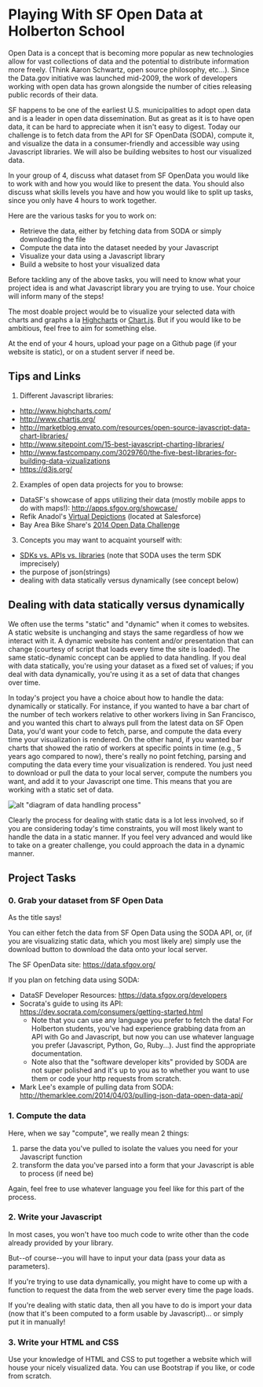# Playing With SF Open Data at Holberton School
Open Data is a concept that is becoming more popular as new technologies allow for vast collections of data and the potential to distribute information more freely. (Think Aaron Schwartz, open source philosophy, etc...). Since the Data.gov initiative was launched mid-2009, the work of developers working with open data has grown alongside the number of cities releasing public records of their data.

SF happens to be one of the earliest U.S. municipalities to adopt open data and is a leader in open data dissemination. But as great as it is to have open data, it can be hard to appreciate when it isn't easy to digest. Today our challenge is to fetch data from the API for SF OpenData (SODA), compute it, and visualize the data in a consumer-friendly and accessible way using Javascript libraries. We will also be building websites to host our visualized data.

In your group of 4, discuss what dataset from SF OpenData you would like to work with and how you would like to present the data. You should also discuss what skills levels you have and how you would like to split up tasks, since you only have 4 hours to work together.

Here are the various tasks for you to work on:

+ Retrieve the data, either by fetching data from SODA or simply downloading the file
+ Compute the data into the dataset needed by your Javascript
+ Visualize your data using a Javascript library
+ Build a website to host your visualized data

Before tackling any of the above tasks, you will need to know what your project idea is and what Javascript library you are trying to use. Your choice will inform many of the steps!

The most doable project would be to visualize your selected data with charts and graphs a la [Highcharts](http://www.highcharts.com/) or [Chart.js](http://www.chartjs.org/). But if you would like to be ambitious, feel free to aim for something else.

At the end of your 4 hours, upload your page on a Github page (if your website is static), or on a student server if need be.

## Tips and Links
1. Different Javascript libraries:
  * http://www.highcharts.com/
  * http://www.chartjs.org/
  * http://marketblog.envato.com/resources/open-source-javascript-data-chart-libraries/
  * http://www.sitepoint.com/15-best-javascript-charting-libraries/
  * http://www.fastcompany.com/3029760/the-five-best-libraries-for-building-data-vizualizations
  * https://d3js.org/

2. Examples of open data projects for you to browse:
  * DataSF's showcase of apps utilizing their data (mostly mobile apps to do with maps!): http://apps.sfgov.org/showcase/
  * Refik Anadol's [Virtual Depictions](http://thecreatorsproject.vice.com/blog/otherworldly-data-sculptures-appear-in-san-francisco) (located at Salesforce)
  * Bay Area Bike Share's [2014 Open Data Challenge](http://www.bayareabikeshare.com/datachallenge-2014)

3. Concepts you may want to acquaint yourself with:
  * [SDKs vs. APIs vs. libraries](https://www.reddit.com/r/explainlikeimfive/comments/1al2az/eli5_what_is_an_api_what_is_a_sdk_what_is_an_ide/) (note that SODA uses the term SDK imprecisely)
  * the purpose of json(strings)
  * dealing with data statically versus dynamically (see concept below)

## Dealing with data statically versus dynamically
We often use the terms "static" and "dynamic" when it comes to websites. A static website is unchanging and stays the same regardless of how we interact with it. A dynamic website has content and/or presentation that can change (courtesy of script that loads every time the site is loaded). The same static-dynamic concept can be applied to data handling. If you deal with data statically, you're using your dataset as a fixed set of values; if you deal with data dynamically, you're using it as a set of data that changes over time.

In today's project you have a choice about how to handle the data: dynamically or statically. For instance, if you wanted to have a bar chart of the number of tech workers relative to other workers living in San Francisco, and you wanted this chart to always pull from the latest data on SF Open Data, you'd want your code to fetch, parse, and compute the data every time your visualization is rendered. On the other hand, if you wanted bar charts that showed the ratio of workers at specific points in time (e.g., 5 years ago compared to now), there's really no point fetching, parsing and computing the data every time your visualization is rendered. You just need to download or pull the data to your local server, compute the numbers you want, and add it to your Javascript one time. This means that you are working with a static set of data.

![alt "diagram of data handling process"](https://raw.githubusercontent.com/ronachong/discover-SFOpenData/master/static_vs_dynamic_data_handling.png)

Clearly the process for dealing with static data is a lot less involved, so if you are considering today's time constraints, you will most likely want to handle the data in a static manner. If you feel very advanced and would like to take on a greater challenge, you could approach the data in a dynamic manner.

## Project Tasks
### 0. Grab your dataset from SF Open Data

As the title says!

You can either fetch the data from SF Open Data using the SODA API, or, (if you are visualizing static data, which you most likely are) simply use the download button to download the data onto your local server. 

The SF OpenData site: https://data.sfgov.org/

If you plan on fetching data using SODA:
+ DataSF Developer Resources: https://data.sfgov.org/developers
+ Socrata's guide to using its API: https://dev.socrata.com/consumers/getting-started.html
  * Note that you can use any language you prefer to fetch the data! For Holberton students, you've had experience grabbing data from an API with Go and Javascript, but now you can use whatever language you prefer (Javascript, Python, Go, Ruby...). Just find the appropriate documentation.
  * Note also that the "software developer kits" provided by SODA are not super polished and it's up to you as to whether you want to use them or code your http requests from scratch.
+ Mark Lee's example of pulling data from SODA: http://themarklee.com/2014/04/03/pulling-json-data-open-data-api/

### 1. Compute the data
Here, when we say "compute", we really mean 2 things:

  1. parse the data you've pulled to isolate the values you need for your Javascript function
  2. transform the data you've parsed into a form that your Javascript is able to process (if need be)

Again, feel free to use whatever language you feel like for this part of the process.


### 2. Write your Javascript
In most cases, you won't have too much code to write other than the code already provided by your library.

But--of course--you will have to input your data (pass your data as parameters).

If you're trying to use data dynamically, you might have to come up with a function to request the data from the web server every time the page loads.

If you're dealing with static data, then all you have to do is import your data (now that it's been computed to a form usable by Javascript)... or simply put it in manually!



### 3. Write your HTML and CSS

Use your knowledge of HTML and CSS to put together a website which will house your nicely visualized data. You can use Bootstrap if you like, or code from scratch.
